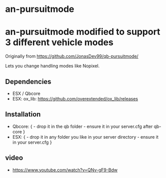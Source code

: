 # an-pursuitmode
# an-pursuitmode modified to support 3 different vehicle modes

Originally from https://github.com/JonasDev99/qb-pursuitmode/

Lets you change handling modes like Nopixel.

## Dependencies
- ESX / Qbcore
- ESX: ox_lib: https://github.com/overextended/ox_lib/releases

## Installation
- Qbcore: { - drop it in the qb folder
            - ensure it in your server.cfg after qb-core }
- ESX: { - drop it in any folder you like in your server directory
         - ensure it in your server.cfg }

## video

- https://www.youtube.com/watch?v=QNv-gF9-Bdw